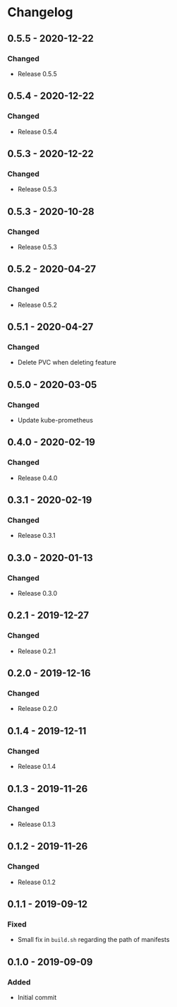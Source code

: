# Changelog

## 0.5.5 - 2020-12-22
### Changed
- Release 0.5.5

## 0.5.4 - 2020-12-22
### Changed
- Release 0.5.4

## 0.5.3 - 2020-12-22
### Changed
- Release 0.5.3

## 0.5.3 - 2020-10-28
### Changed
- Release 0.5.3

## 0.5.2 - 2020-04-27
### Changed
- Release 0.5.2

## 0.5.1 - 2020-04-27
### Changed
- Delete PVC when deleting feature

## 0.5.0 - 2020-03-05
### Changed
- Update kube-prometheus

## 0.4.0 - 2020-02-19
### Changed
- Release 0.4.0

## 0.3.1 - 2020-02-19
### Changed
- Release 0.3.1

## 0.3.0 - 2020-01-13
### Changed
- Release 0.3.0

## 0.2.1 - 2019-12-27
### Changed
- Release 0.2.1

## 0.2.0 - 2019-12-16
### Changed
- Release 0.2.0

## 0.1.4 - 2019-12-11
### Changed
- Release 0.1.4

## 0.1.3 - 2019-11-26
### Changed
- Release 0.1.3

## 0.1.2 - 2019-11-26
### Changed
- Release 0.1.2

## 0.1.1 - 2019-09-12
### Fixed
- Small fix in `build.sh` regarding the path of manifests

## 0.1.0 - 2019-09-09
### Added
- Initial commit
